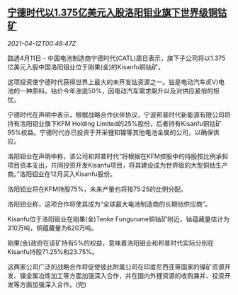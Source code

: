 <!--1618189262000-->
[宁德时代以1.375亿美元入股洛阳钼业旗下世界级铜钴矿](https://cn.reuters.com/article/catl-moly-cobalt0411-sun-idCNKBS2BZ01T)
------

<div><i>2021-04-12T00:46:47Z</i></div><p>路透4月11日 - 中国电池制造商宁德时代(CATL)周日表示，旗下子公司将以1.375亿美元入股中国洛阳钼业位于刚果(金)的Kisanfu铜钴矿。</p><p>这项投资使宁德时代获得世界上最大的未开发钴资源之一。钴是电动汽车(EV)电池的一种原料。钴价今年涨逾50%，因电动汽车需求飙升以及对供应紧俏的担忧。</p><p>宁德时代在声明中表示，根据战略合作伙伴协议，宁波邦普时代新能源有限公司将持有洛阳钼业旗下KFM Holding Limited的25%股份，后者持有Kisanfu铜钴矿95%权益。宁德时代亦已投资于开采锂和镍等其他电池金属的公司，以确保供应。</p><p>洛阳钼业在声明中称，该公司和邦普时代“将根据在KFM控股中的持股按比例承担项目资本支出，共同投资开发Kisanfu项目，将其建设成为世界级的大型铜钴生产商。”洛阳钼业在12月买入Kisanfu股份。</p><p>洛阳钼业将在KFM持股75%，未来产量也将按75:25的比例分配。</p><p>洛阳钼业称，这项合作将使其成为“全球最大电池制造商的长期钴供应商”。</p><p>Kisanfu位于洛阳钼业在刚果(金)Tenke Fungurume铜钴矿附近，钴蕴藏量估计为310万吨，铜蕴藏量为620万吨。</p><p>刚果(金)政府在该矿持有5%的权益，意味着洛阳钼业和邦普时代实际分别在Kisanfu持股71.25%和23.75%。</p><p>这两家公司广泛的战略合作将促使彼此附属公司在印度尼西亚等国家的镍矿资源开发、镍金属冶炼加工等方面加强深入合作，并在国内外锂资源的收购兼并、投资开发等方面加强深入合作。(完)</p>
